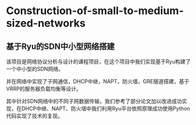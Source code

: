 # Construction-of-small-to-medium-sized-networks
## 基于Ryu的SDN中小型网络搭建
该项目是网络协议分析与设计的课程项目，在这个项目中我们实现基于Ryu构建了一个中小型的SDN网络。

并在网络中实现了子网通信，DHCP中继，NAPT，防火墙，GRE隧道搭建，基于VRRP的服务器负载均衡等设计。

其中针对SDN网络中的不同子网数据传输，我们参考了部分论文加以改进成功实现，在DHCP中继、NAPT、防火墙中我们利用Ryu平台依照原理成功使用Python代码实现了技术的复现。
